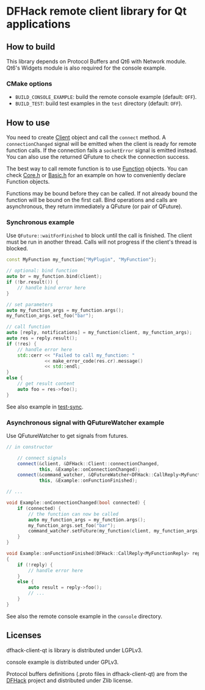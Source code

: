 DFHack remote client library for Qt applications
================================================

How to build
------------

This library depends on Protocol Buffers and Qt6 with Network module. Qt6's
Widgets module is also required for the console example.

### CMake options

 - `BUILD_CONSOLE_EXAMPLE`: build the remote console example (default: `OFF`).
 - `BUILD_TEST`: build test examples in the `test` directory (default: `OFF`).


How to use
----------

You need to create [Client](dfhack-client-qt/Client.h) object and call the
`connect` method. A `connectionChanged` signal will be emitted when the client
is ready for remote function calls. If the connection fails a `socketError`
signal is emitted instead. You can also use the returned QFuture to check the
connection success.

The best way to call remote function is to use
[Function](dfhack-client-qt/Function.h) objects. You can check
[Core.h](dfhack-client-qt/Core.h) or [Basic.h](dfhack-client-qt/Basic.h) for an
example on how to conveniently declare Function objects.

Functions may be bound before they can be called. If not already bound the
function will be bound on the first call. Bind operations and calls are
asynchronous, they return immediately a QFuture (or pair of QFuture).

### Synchronous example

Use `QFuture::waitForFinished` to block until the call is finished. The client
must be run in another thread. Calls will not progress if the client's thread
is blocked.

```c++
const MyFunction my_function{"MyPlugin", "MyFunction"};

// optional: bind function
auto br = my_function.bind(client);
if (!br.result()) {
    // handle bind error here
}

// set parameters
auto my_function_args = my_function.args();
my_function_args.set_foo("bar");

// call function
auto [reply, notifications] = my_function(client, my_function_args);
auto res = reply.result();
if (!res) {
    // handle error here
    std::cerr << "Failed to call my_function: "
              << make_error_code(res.cr).message()
              << std::endl;
}
else {
    // get result content
    auto foo = res->foo();
}
```

See also example in [test-sync](test/test-sync.cpp).


### Asynchronous signal with QFutureWatcher example

Use QFutureWatcher to get signals from futures.

```c++
// in constructor

    // connect signals
    connect(&client, &DFHack::Client::connectionChanged,
            this, &Example::onConnectionChanged);
    connect(&command_watcher, &QFutureWatcher<DFHack::CallReply<MyFunctionReply>>::finished,
            this, &Example::onFunctionFinished);

// ...

void Example::onConnectionChanged(bool connected) {
    if (connected) {
        // the function can now be called
        auto my_function_args = my_function.args();
        my_function_args.set_foo("bar");
        command_watcher.setFuture(my_function(client, my_function_args).first);
    }
}

void Example::onFunctionFinished(DFHack::CallReply<MyFunctionReply> reply)
{
    if (!reply) {
        // handle error here
    }
    else {
        auto result = reply->foo();
        // ...
    }
}
```

See also the remote console example in the `console` directory.


Licenses
--------

dfhack-client-qt is library is distributed under LGPLv3.

console example is distributed under GPLv3.

Protocol buffers definitions (.proto files in dfhack-client-qt) are from the
[DFHack](https://github.com/DFHack/dfhack/) project and distributed under Zlib
license.
